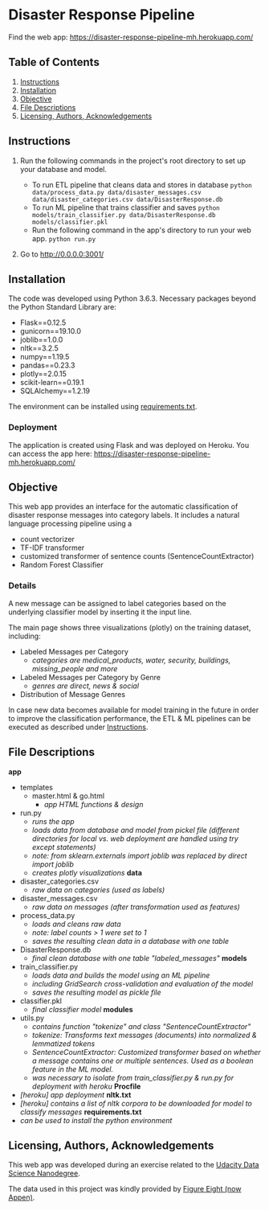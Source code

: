 # Disaster Response Pipeline

Find the web app: https://disaster-response-pipeline-mh.herokuapp.com/ 

## Table of Contents
1. [Instructions](#instructions)
2. [Installation](#installation)
3. [Objective](#objective)
4. [File Descriptions](#file-descriptions)
5. [Licensing, Authors, Acknowledgements](#licensing-authors-acknowledgements)

## Instructions

1. Run the following commands in the project's root directory to set up your database and model.

	- To run ETL pipeline that cleans data and stores in database `python data/process_data.py data/disaster_messages.csv data/disaster_categories.csv data/DisasterResponse.db`
	- To run ML pipeline that trains classifier and saves `python models/train_classifier.py data/DisasterResponse.db models/classifier.pkl`
	- Run the following command in the app's directory to run your web app. `python run.py`

2. Go to http://0.0.0.0:3001/

## Installation

The code was developed using Python 3.6.3. Necessary packages beyond the Python Standard Library are:
- Flask==0.12.5
- gunicorn==19.10.0
- joblib==1.0.0
- nltk==3.2.5
- numpy==1.19.5
- pandas==0.23.3
- plotly==2.0.15
- scikit-learn==0.19.1
- SQLAlchemy==1.2.19

The environment can be installed using [requirements.txt](https://github.com/MareikeHeller/disaster-response-pipeline/blob/main/requirements.txt).

### Deployment
The application is created using Flask and was deployed on Heroku. 
You can access the app here: https://disaster-response-pipeline-mh.herokuapp.com/ 

## Objective
This web app provides an interface for the automatic classification of disaster response messages into category labels.
It includes a natural language processing pipeline using a
- count vectorizer
- TF-IDF transformer
- customized transformer of sentence counts (SentenceCountExtractor)
- Random Forest Classifier

### Details
A new message can be assigned to label categories based on the underlying classifier model by inserting it the input line.

The main page shows three visualizations (plotly) on the training dataset, including:
- Labeled Messages per Category
	- *categories are medical_products, water, security, buildings, missing_people and more*
- Labeled Messages per Category by Genre
	- *genres are direct, news & social*
- Distribution of Message Genres

In case new data becomes available for model training in the future in order to improve the classification performance, the ETL & ML pipelines can be executed as described under [Instructions](#instructions). 

## File Descriptions
**app**
- templates
	- master.html & go.html
    	- *app HTML functions & design*
- run.py
	- *runs the app*
    - *loads data from database and model from pickel file (different directories for local vs. web deployment are handled using try except statements)*
    - *note: from sklearn.externals import joblib was replaced by direct import joblib*
    - *creates plotly visualizations*
**data**
- disaster_categories.csv
	- *raw data on categories (used as labels)*
- disaster_messages.csv
	- *raw data on messages (after transformation used as features)*
- process_data.py
	- *loads and cleans raw data*
    - *note: label counts > 1 were set to 1*
    - *saves the resulting clean data in a database with one table*
- DisasterResponse.db
	- *final clean database with one table "labeled_messages"*
**models**
- train_classifier.py
	- *loads data and builds the model using an ML pipeline*
    - *including GridSearch cross-validation and evaluation of the model*
    - *saves the resulting model as pickle file*
- classifier.pkl
	- *final classifier model*
**modules**
- utils.py
	- *contains function "tokenize" and class "SentenceCountExtractor"*
    - *tokenize: Transforms text messages (documents) into normalized & lemmatized tokens*
    - *SentenceCountExtractor: Customized transformer based on whether a message contains one or multiple sentences. Used as a boolean feature in the ML model.*
    - *was necessary to isolate from train_classifier.py & run.py for deployment with heroku*
**Procfile**
- *\[heroku\] app deployment*
**nltk.txt**
- *\[heroku\] contains a list of nltk corpora to be downloaded for model to classify messages*
**requirements.txt**
-  *can be used to install the python environment*

## Licensing, Authors, Acknowledgements
This web app was developed during an exercise related to the [Udacity Data Science Nanodegree](https://www.udacity.com/school-of-data-science).

The data used in this project was kindly provided by [Figure Eight (now Appen)](https://appen.com/).
